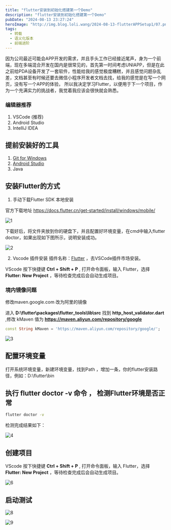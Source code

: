 ```yaml
---
title: "flutter安装到初始化搭建第一个Demo"
description: "flutter安装到初始化搭建第一个Demo"
pubDate: "2024-08-13 23:27:24"
heroImage: "http://img.blog.loli.wang/2024-08-13-flutterAPPSetup1/07.png"
tags:
  - 转载
  - 语义化版本 
  - 前端进阶
---
```


因为公司最近可能会APP开发的需求，并且手头工作已经接近尾声，身为一个前端，现在多端混合开发在国内是很常见的，首先第一时间考虑UNIAPP，但是在此之前给PDA设备开发了一套软件，性能给我的感觉极度糟糕，并且感觉问题杂乱差，文档甚至有时候还要去微信小程序开发者文档去找，给我的感觉是在写一个网页，没有写一个APP的体验， 所以我决定学习Flutter，以便用于下一个项目，作为一个充满实力的挑战者，我觉着我应该会很快就会熟悉。


### 编辑器推荐

1. VSCode (推荐)
2. Android Studio
3. IntelliJ IDEA

## 提前安装好的工具

1. [Git for Windows ](https://gitforwindows.org/)
2. [Android Studio](https://developer.android.com/studio/install#windows)
3. Java

## 安装Flutter的方式

1. 手动下载Flutter SDK 本地安装

官方下载地址
https://docs.flutter.cn/get-started/install/windows/mobile/

![1](http://img.blog.loli.wang/2024-08-13-flutterAPPSetup1/01.png)

下载好后，将文件夹放到你的硬盘下，并且配置好环境变量，在cmd中输入flutter doctor，如果出现如下图所示，说明安装成功。

![2](http://img.blog.loli.wang/2024-08-13-flutterAPPSetup1/02.png)


2. Vscode 插件安装 
 插件名称：[Flutter](https://marketplace.visualstudio.com/items?itemName=Dart-Code.flutter) ，去VSCode插件市场安装。

 VScode 按下快捷键 **Ctrl + Shift + P** , 打开命令面板，输入 Flutter，选择 **Flutter: New Project** ，等待检查完成后会自动生成项目。

### 境内镜像问题

修改maven.google.com 改为阿里的镜像

进入  **D:\flutter\packages\flutter_tools\lib\src** 找到 **http_host_validator.dart** ,修改 kMaven 值为 **https://maven.aliyun.com/repository/google**

```dart
const String kMaven = 'https://maven.aliyun.com/repository/google/';
```

![3](http://img.blog.loli.wang/2024-08-13-flutterAPPSetup1/03.png)


## 配置环境变量

打开系统环境变量，新建环境变量，找到Path ，增加一条，你的flutter安装路径，例如：D:\flutter\bin

##  执行 flutter doctor -v 命令 ， 检测Flutter环境是否正常

```bash
flutter doctor -v
```

检测完成结果如下：


![4](http://img.blog.loli.wang/2024-08-13-flutterAPPSetup1/04.png)


## 创建项目

 VScode 按下快捷键 **Ctrl + Shift + P** , 打开命令面板，输入 Flutter，选择 **Flutter: New Project** ，等待检查完成后会自动生成项目。

![6](http://img.blog.loli.wang/2024-08-13-flutterAPPSetup1/06.png)


## 启动测试

![8](http://img.blog.loli.wang/2024-08-13-flutterAPPSetup1/08.png)

![9](http://img.blog.loli.wang/2024-08-13-flutterAPPSetup1/07.png)